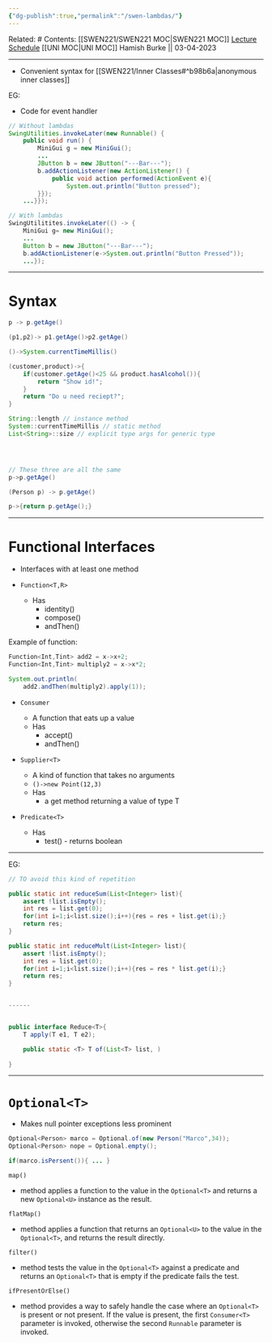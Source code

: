 ```yaml
---
{"dg-publish":true,"permalink":"/swen-lambdas/"}
---
```


Related: #
Contents: [[SWEN221/SWEN221 MOC\|SWEN221 MOC]]
[Lecture Schedule](https://ecs.wgtn.ac.nz/Courses/SWEN221_2023T1/LectureSchedule)
[[UNI MOC\|UNI MOC]]
Hamish Burke || 03-04-2023
***

- Convenient syntax for [[SWEN221/Inner Classes#^b98b6a\|anonymous inner classes]]

EG:
- Code for event handler

```java
// Without lambdas
SwingUtilities.invokeLater(new Runnable() {
	public void run() {
		MiniGui g = new MiniGui();
		...
		JButton b = new JButton("---Bar---");
		b.addActionListener(new ActionListener() {
			public void action performed(ActionEvent e){
				System.out.println("Button pressed");
		}});
	...}});
```

```java
// With lambdas
SwingUtilitites.invokeLater(() -> {
	MiniGui g= new MiniGui();
	...
	Button b = new JButton("---Bar---");
	b.addActionListener(e->System.out.println("Button Pressed"));
	...});
```

***

# Syntax

```java
p -> p.getAge()

(p1,p2)-> p1.getAge()>p2.getAge()

()->System.currentTimeMillis()

(customer,product)->{
	if(customer.getAge()<25 && product.hasAlcohol()){
		return "Show id!";
	}
	return "Do u need reciept?";
}

String::length // instance method
System::currentTimeMillis // static method
List<String>::size // explicit type args for generic type




// These three are all the same
p->p.getAge()

(Person p) -> p.getAge()

p->{return p.getAge();}
```

***

# Functional Interfaces

- Interfaces with at least one method

- `Function<T,R>`
	- Has
		- identity()
		- compose()
		- andThen()

Example of function:

```java
Function<Int,Tint> add2 = x->x+2;
Function<Int,Tint> multiply2 = x->x*2;

System.out.println(
	add2.andThen(multiply2).apply(1));
```

- `Consumer`
	- A function that eats up a value
	- Has
		- accept()
		- andThen()



- `Supplier<T>`
	- A kind of function that takes no arguments
	- `()->new Point(12,3)`
	- Has 
		- a get method returning a value of type T


- `Predicate<T>`
	- Has
		- test() - returns boolean



***

EG:

```java
// TO avoid this kind of repetition

public static int reduceSum(List<Integer> list){
	assert !list.isEmpty();
	int res = list.get(0);
	for(int i=1;i<list.size();i++){res = res + list.get(i);}
	return res;
}

public static int reduceMult(List<Integer> list){
	assert !list.isEmpty();
	int res = list.get(0);
	for(int i=1;i<list.size();i++){res = res * list.get(i);}
	return res;
}


------


public interface Reduce<T>{
	T apply(T e1, T e2);

	public static <T> T of(List<T> list, )
	
}
```

***

# `Optional<T>`

- Makes null pointer exceptions less prominent

```java
Optional<Person> marco = Optional.of(new Person("Marco",34));
Optional<Person> nope = Optional.empty();

if(marco.isPersent()){ ... }
```

`map()` 
- method applies a function to the value in the `Optional<T>` and returns a new `Optional<U>` instance as the result. 

`flatMap()` 
- method applies a function that returns an `Optional<U>` to the value in the `Optional<T>`, and returns the result directly.

`filter()` 
- method tests the value in the `Optional<T>` against a predicate and returns an `Optional<T>` that is empty if the predicate fails the test.

`ifPresentOrElse()` 
- method provides a way to safely handle the case where an `Optional<T>` is present or not present. If the value is present, the first `Consumer<T>` parameter is invoked, otherwise the second `Runnable` parameter is invoked.




